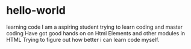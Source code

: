 # hello-world
learning code
I am a aspiring student trying to learn coding and master coding
Have got good hands on on Html Elements and other modules in HTML
Trying to figure out how better i can learn code myself.
